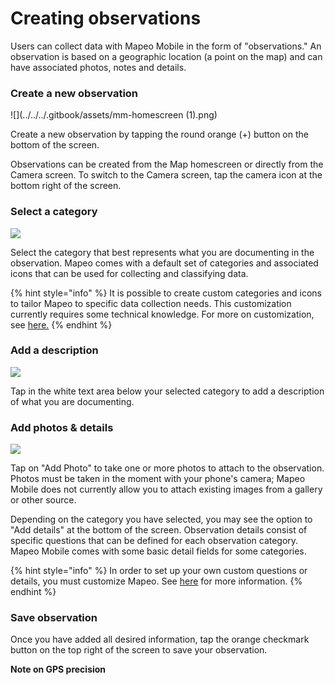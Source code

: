 # Creating observations

Users can collect data with Mapeo Mobile in the form of "observations." An observation is based on a geographic location (a point on the map) and can have associated photos, notes and details.

### Create a new observation

![](../../../.gitbook/assets/mm-homescreen (1).png)

Create a new observation by tapping the round orange (+) button on the bottom of the screen.&#x20;

Observations can be created from the Map homescreen or directly from the Camera screen. To switch to the Camera screen, tap the camera icon at the bottom right of the screen.

### Select a category

![](../../../.gitbook/assets/mm-categories.png)

Select the category that best represents what you are documenting in the observation. Mapeo comes with a default set of categories and associated icons that can be used for collecting and classifying data.&#x20;

{% hint style="info" %}
It is possible to create custom categories and icons to tailor Mapeo to specific data collection needs. This customization currently requires some technical knowledge. For more on customization, see [here.](../pre-launch-deployment-preparation/creating-custom-configurations.md)
{% endhint %}

### Add a description

![](../../../.gitbook/assets/mm-new-observation.png)

Tap in the white text area below your selected category to add a description of what you are documenting.

### Add photos & details

![](../../../.gitbook/assets/mm-observation-add-details.png)

Tap on "Add Photo" to take one or more photos to attach to the observation.  Photos must be taken in the moment with your phone's camera; Mapeo Mobile does not currently allow you to attach existing images from a gallery or other source.

Depending on the category you have selected, you may see the option to "Add details" at the bottom of the screen. Observation details consist of specific questions that can be defined for each observation category. Mapeo Mobile comes with some basic detail fields for some categories.&#x20;

{% hint style="info" %}
In order to set up your own custom questions or details, you must customize Mapeo. See [here](../pre-launch-deployment-preparation/creating-custom-configurations.md) for more information.
{% endhint %}

### Save observation

Once you have added all desired information, tap the orange checkmark button on the top right of the screen to save your observation.

**Note on GPS precision**
